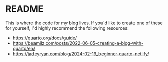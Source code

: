 # README

This is where the code for my blog lives.
If you'd like to create one of these for yourself, I'd highly recommend the following resources:

- https://quarto.org/docs/guide/
- https://beamilz.com/posts/2022-06-05-creating-a-blog-with-quarto/en/
- https://jadeyryan.com/blog/2024-02-19_beginner-quarto-netlify/
